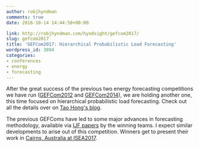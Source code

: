 ```yaml
---
author: robjhyndman
comments: true
date: 2016-10-14 14:44:58+00:00

link: http://robjhyndman.com/hyndsight/gefcom2017/
slug: gefcom2017
title: 'GEFCom2017: Hierarchical Probabilistic Load Forecasting'
wordpress_id: 3894
categories:
- conferences
- energy
- forecasting
---
```


After the great success of the previous two energy forecasting competitions we have run ([GEFCom2012](http://www.drhongtao.com/gefcom/2012) and [GEFCom2014](http://www.drhongtao.com/gefcom/2014)), we are holding another one, this time focused on hierarchical probabilistic load forecasting. Check out all the details over on [Tao Hong's blog](http://blog.drhongtao.com/2016/10/gefcom2017-hierarchical-probabilistic-load-forecasting.html).

The previous GEFComs have led to some major advances in forecasting methodology, available via [IJF papers](http://www.sciencedirect.com/science/journal/01692070/32/3) by the winning teams. I expect similar developments to arise out of this competition. Winners get to present their work in [Cairns, Australia at ISEA2017](https://forecasters.org/20th-iif-workshop/).
